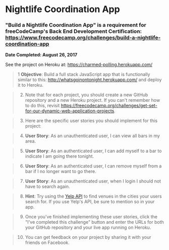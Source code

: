 # Nightlife Coordination App
### "Build a Nightlife Coordination App" is a requirement for freeCodeCamp's Back End Development Certification: https://www.freecodecamp.org/challenges/build-a-nightlife-coordination-app

**Date Completed: August 26, 2017**

See the project on Heroku at: https://charmed-polling.herokuapp.com/

>1 **Objective**: Build a full stack JavaScript app that is functionally similar to this: http://whatsgoinontonight.herokuapp.com/ and deploy it to Heroku.

>2. Note that for each project, you should create a new GitHub repository and a new Heroku project. If you can't remember how to do this, revisit https://freecodecamp.org/challenges/get-set-for-our-dynamic-web-application-projects.

>3. Here are the specific user stories you should implement for this project:

>4. **User Story**: As an unauthenticated user, I can view all bars in my area.

>5. **User Story**: As an authenticated user, I can add myself to a bar to indicate I am going there tonight.

>6. **User Story**: As an authenticated user, I can remove myself from a bar if I no longer want to go there.

>7. **User Story**: As an unauthenticated user, when I login I should not have to search again.

>8. **Hint**: Try using the [Yelp API](https://www.yelp.com/developers/documentation/v2/overview) to find venues in the cities your users search for. If you use Yelp's API, be sure to mention so in your app.

>9. Once you've finished implementing these user stories, click the "I've completed this challenge" button and enter the URLs for both your GitHub repository and your live app running on Heroku.

>10. You can get feedback on your project by sharing it with your friends on Facebook.
